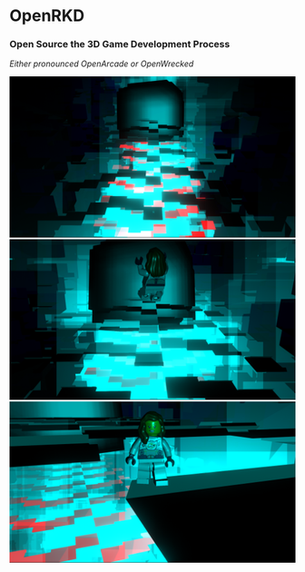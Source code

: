 # OpenRKD

### Open Source the 3D Game Development Process
*Either pronounced OpenArcade or OpenWrecked*

![OpenRKD](https://github.com/themindvirus/rkda/blob/main/OpenRKD/screenshot.png)
![OpenRKD](https://github.com/themindvirus/rkda/blob/main/OpenRKD/screenshot2.png)
![OpenRKD](https://github.com/themindvirus/rkda/blob/main/OpenRKD/screenshot3.png)
